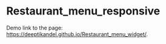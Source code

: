 # Restaurant_menu_responsive
Demo link to the page: https://deeptikandel.github.io/Restaurant_menu_widget/.

